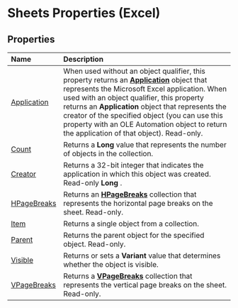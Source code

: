 
# Sheets Properties (Excel)

## Properties



|**Name**|**Description**|
|:-----|:-----|
|[Application](8c4a5270-0b4b-fd43-a685-f4cb36a887eb.md)|When used without an object qualifier, this property returns an  **[Application](19b73597-5cf9-4f56-8227-b5211f657f6f.md)** object that represents the Microsoft Excel application. When used with an object qualifier, this property returns an **Application** object that represents the creator of the specified object (you can use this property with an OLE Automation object to return the application of that object). Read-only.|
|[Count](0211fbdd-8a51-2cee-3695-c2e2ee5e56c8.md)|Returns a  **Long** value that represents the number of objects in the collection.|
|[Creator](55309f12-6967-96c9-29e6-b9ab65c95a6f.md)|Returns a 32-bit integer that indicates the application in which this object was created. Read-only  **Long** .|
|[HPageBreaks](5c7671c6-a00e-5183-db25-898509c7f8e8.md)|Returns an  **[HPageBreaks](087106a7-ded7-d672-095d-98e7012fa440.md)** collection that represents the horizontal page breaks on the sheet. Read-only.|
|[Item](c0409baa-67df-745a-513b-8a162f051ce4.md)|Returns a single object from a collection.|
|[Parent](6dc641aa-b501-5934-cb64-be277af222c8.md)|Returns the parent object for the specified object. Read-only.|
|[Visible](a30627df-6535-6617-f8dc-6cca34435e8d.md)|Returns or sets a  **Variant** value that determines whether the object is visible.|
|[VPageBreaks](98de4186-6900-b53b-4d4d-91bb8131180f.md)|Returns a  **[VPageBreaks](98de4186-6900-b53b-4d4d-91bb8131180f.md)** collection that represents the vertical page breaks on the sheet. Read-only.|
